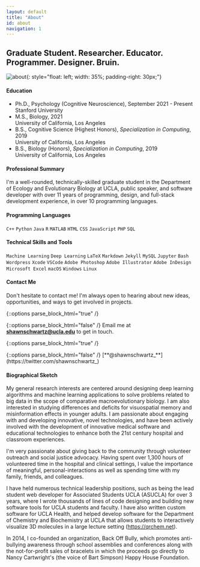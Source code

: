 ```yaml
---
layout: default
title: "About"
id: about
navigation: 1
---
```


## Graduate Student. Researcher. Educator. Programmer. Designer. Bruin.
![about](../assets/images/about-shawn.png){: style="float: left; width: 35%; padding-right: 30px;"}

#### Education
<ul class="fa-ul">
    <li>
        <span class="fa fa-graduation-cap" aria-hidden="true"></span> Ph.D., Psychology (Cognitive Neuroscience), September 2021 - Present
        <div class="small">Stanford University</div>
    </li>
    <li>
        <span class="fa fa-graduation-cap" aria-hidden="true"></span> M.S., Biology, 2021
        <div class="small">University of California, Los Angeles</div>
    </li>
    <li>
        <span class="fa fa-graduation-cap" aria-hidden="true"></span> B.S., Cognitive Science (Highest Honors), <em>Specialization in Computing</em>, 2019
        <div class="small">University of California, Los Angeles</div>
    </li>
    <li>
        <span class="fa fa-graduation-cap" aria-hidden="true"></span> B.S., Biology (Honors), <em>Specialization in Computing</em>, 2019
        <div class="small">University of California, Los Angeles</div>
    </li>
</ul>

#### Professional Summary
I'm a well-rounded, technically-skilled graduate student in the Department of Ecology and Evolutionary Biology at UCLA, public speaker, and software developer with over 11 years of programming, design, and full-stack development experience, in over 10 programming languages.

#### Programming Languages
`C++` `Python` `Java` `R` `MATLAB` `HTML` `CSS` `JavaScript` `PHP` `SQL`

#### Technical Skills and Tools
`Machine Learning` `Deep Learning` `LaTeX` `Markdown` `Jekyll` `MySQL` `Jupyter` `Bash` `Wordpress` `Xcode` `VSCode` `Adobe Photoshop` `Adobe Illustrator` `Adobe InDesign` `Microsoft Excel` `macOS` `Windows` `Linux`

#### Contact Me
Don't hesitate to contact me! I'm always open to hearing about new ideas, opportunities, and ways to get involved in projects.

{::options parse_block_html="true" /}
<div class="social email"></div> 
{::options parse_block_html="false" /}
Email me at <a href="&#115;&#104;&#097;&#119;&#110;&#115;&#099;&#104;&#119;&#097;&#114;&#116;&#122;&#064;&#117;&#099;&#108;&#097;&#046;&#101;&#100;&#117;" target="_blank" alt="Email" title="Email"><strong>&#115;&#104;&#097;&#119;&#110;&#115;&#099;&#104;&#119;&#097;&#114;&#116;&#122;&#064;&#117;&#099;&#108;&#097;&#046;&#101;&#100;&#117;</strong></a> to get in touch.

{::options parse_block_html="true" /}
<div class="social twitter"></div> 
{::options parse_block_html="false" /}
[**@shawnschwartz_**](https://twitter.com/shawnschwartz_)

#### Biographical Sketch
My general research interests are centered around designing deep learning algorithms and machine learning applications to solve problems related to big data in the scope of comparative macroevolutionary biology. I am also interested in studying differences and deficits for visuospatial memory and misinformation effects in younger adults. I am passionate about engaging with and developing innovative, novel technologies, and have been actively involved with the development of innovative medical software and educational technologies to enhance both the 21st century hospital and classroom experiences.

I'm very passionate about giving back to the community through volunteer outreach and social justice advocacy. Having spent over 1,300 hours of volunteered time in the hospital and clinical settings, I value the importance of meaningful, personal-interactions as well as spending time with my family, friends, and colleagues.

I have held numerous technical leadership positions, such as being the lead student web developer for Associated Students UCLA (ASUCLA) for over 3 years, where I wrote thousands of lines of code designing and building new software tools for UCLA students and faculty. I have also written custom software for UCLA Health, and helped develop software for the Department of Chemistry and Biochemistry at UCLA that allows students to interactively visualize 3D molecules in a large lecture setting (https://qrchem.net).

In 2014, I co-founded an organization, Back Off Bully, which promotes anti-bullying awareness through school assemblies and conferences along with the not-for-profit sales of bracelets in which the proceeds go directly to Nancy Cartwright's (the voice of Bart Simpson) Happy House Foundation.